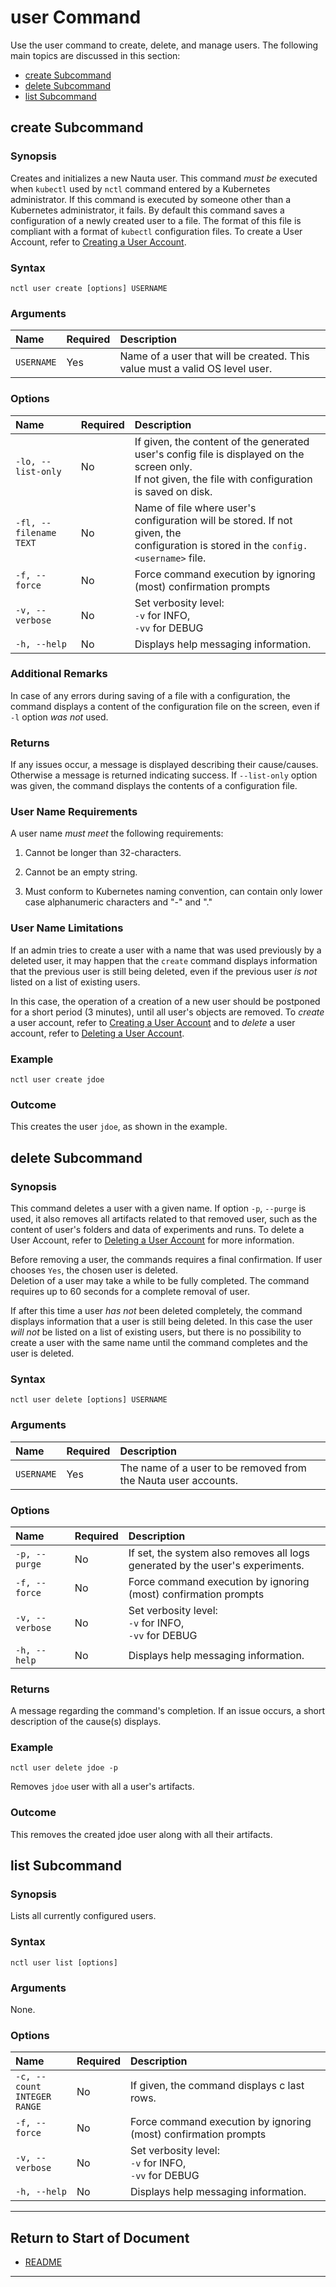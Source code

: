 # user Command

Use the user command to create, delete, and manage users. The following main topics are discussed in this section: 

 - [create Subcommand](#create-subcommand)  
 - [delete Subcommand](#delete-subcommand)
 - [list Subcommand](#list-subcommand)

## create Subcommand

### Synopsis

Creates and initializes a new Nauta user. This command _must be_ executed when `kubectl` used by `nctl` command entered by a Kubernetes administrator. If this command is executed by someone other than a Kubernetes administrator, it fails. By default this command saves a configuration of a newly created user to a file. The format of this file is compliant with a format of `kubectl`  configuration files. To create a User Account, refer to [Creating a User Account](../actions/create_user.md). 

### Syntax

`nctl user create [options] USERNAME`

### Arguments

| Name | Required | Description |
|:--- |:--- |:--- |
|`USERNAME` | Yes | Name of a user that will be created. This value must a valid OS level user. |

### Options

| Name | Required | Description | 
|:--- |:--- |:--- |
|`-lo, --list-only` | No | If given, the content of the generated user's config file is displayed on the screen only. <br> If not given, the file with configuration is saved on disk.|
|`-fl, --filename` <br> `TEXT`  | No | Name of file where user's configuration will be stored. If not given, the <br> configuration is stored in the `config.<username>` file.|
|`-f, --force`| No | Force command execution by ignoring (most) confirmation prompts |
|`-v, --verbose`| No | Set verbosity level: <br>`-v` for INFO, <br>`-vv` for DEBUG |
|`-h, --help` | No | Displays help messaging information. |

### Additional Remarks

In case of any errors during saving of a file with a configuration, the command displays a content of the configuration file on the screen, even if `-l` option _was not_ used.  

### Returns

If any issues occur, a message is displayed describing their cause/causes. Otherwise a message is returned indicating success. If `--list-only` option was given, the command displays the contents of a configuration file. 

### User Name Requirements

A user name _must meet_ the following requirements:

1. Cannot be longer than 32-characters.

2. Cannot be an empty string.

3. Must conform to Kubernetes naming convention, can contain only lower case alphanumeric 
characters and "-" and "."

### User Name Limitations

If an admin tries to create a user with a name that was used previously by a deleted user, it may happen that 
the `create` command displays information that the previous user is still being deleted, even if the previous
user _is not_ listed on a list of existing users. 

In this case, the operation of a creation of a new user should be postponed for a short period (3 minutes), until all user's objects are removed. To _create_ a user account, refer to [Creating a User Account](../actions/create_user.md) and to _delete_ a user account, refer to [Deleting a User Account](../actions/delete_user.md).

### Example

`nctl user create jdoe`

### Outcome 

This creates the user `jdoe`, as shown in the example.

## delete Subcommand

### Synopsis

This command deletes a user with a given name. If option `-p`, `--purge` is used, it also removes all artifacts related to that removed user, such as the content of user's folders and data of experiments and runs. To delete a User Account, refer to  [Deleting a User Account](../actions/delete_user.md) for more information. 

Before removing a user, the commands requires a final confirmation. If user chooses `Yes`, the chosen user is deleted.  
Deletion of a user may take a while to be fully completed. The command requires up to 60 seconds for a complete
removal of user. 

If after this time a user _has not_ been deleted completely, the command displays information that a
user is still being deleted. In this case the user _will not_ be listed on a list of existing users, but there is no
possibility to create a user with the same name until the command completes and the user is deleted.

### Syntax

`nctl user delete [options] USERNAME`

### Arguments

| Name | Required | Description |
|:--- |:--- |:--- |
|`USERNAME` | Yes | The name of a user to be removed from the Nauta user accounts. |

### Options

| Name | Required | Description | 
|:--- |:--- |:--- |
|`-p, --purge` | No |  If set, the system also removes all logs generated by the user's experiments. |
|`-f, --force`| No | Force command execution by ignoring (most) confirmation prompts |
|`-v, --verbose`| No | Set verbosity level: <br>`-v` for INFO, <br>`-vv` for DEBUG |
|`-h, --help` | No | Displays help messaging information. |


### Returns

A message regarding the command's completion. If an issue occurs, a short description of the cause(s) displays.


### Example

`nctl user delete jdoe -p`

Removes `jdoe` user with all a user's artifacts.

### Outcome 

This removes the created jdoe user along with all their artifacts.

## list Subcommand

### Synopsis

Lists all currently configured users.

### Syntax

`nctl user list [options]`

### Arguments

None.

### Options

| Name | Required | Description | 
|:--- |:--- |:--- |
|`-c, --count` <br> `INTEGER RANGE` | No | If given, the command displays c last rows. |
|`-f, --force`| No | Force command execution by ignoring (most) confirmation prompts |
|`-v, --verbose`| No | Set verbosity level: <br>`-v` for INFO, <br>`-vv` for DEBUG |
|`-h, --help` | No | Displays help messaging information. |

----------------------

## Return to Start of Document

* [README](../README.md)

----------------------
